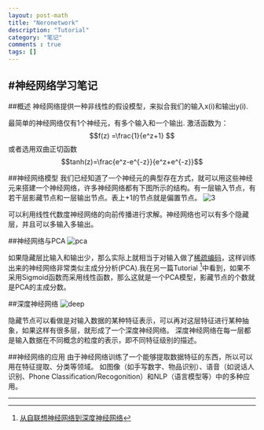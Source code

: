 ```yaml
---
layout: post-math
title: "Neronetwork"
description: "Tutorial"
category: "笔记"
comments : true
tags: []
---
```

#神经网络学习笔记
---

##概述
神经网络提供一种非线性的假设模型，来拟合我们的输入x(i)和输出y(i).

最简单的神经网络仅有1个神经元，有多个输入和一个输出.
激活函数为：
$$f(z) =\frac{1}{e^z+1} $$
或者选用双曲正切函数
$$tanh(z)=\frac{e^z-e^{-z}}{e^z+e^{-z}}$$

##神经网络模型
我们已经知道了一个神经元的典型存在方式，就可以用这些神经元来搭建一个神经网络，许多神经网络都有下图所示的结构。有一层输入节点，有若干层影藏节点和一层输出节点。表上+1的节点就是偏置节点。
![3](http://img.blog.csdn.net/20130612173744656)

可以利用线性代数度神经网络的向前传播进行求解。神经网络也可以有多个隐藏层，并且可以多输入多输出。

##神经网络与PCA
![pca](http://ufldl.stanford.edu/wiki/images/thumb/f/f9/Autoencoder636.png/400px-Autoencoder636.png)

如果隐藏层比输入和输出少，那么实际上就相当于对输入做了[稀疏编码](http://ufldl.stanford.edu/wiki/index.php/自编码算法与稀疏性)，这样训练出来的神经网络非常类似主成分分析(PCA).我在另一篇Tutorial [^1]中看到，如果不采用Sigmoid函数而采用线性函数，那么这就是一个PCA模型，影藏节点的个数就是PCA的主成分数。


##深度神经网络
![deep](http://img.blog.csdn.net/20130612173757031)

隐藏节点可以看做是对输入数据的某种特征表示，可以再对这层特征进行某种抽象，如果这样有很多层，就形成了一个深度神经网络。
深度神经网络在每一层都是输入数据在不同概念的粒度的表示，即不同特征级别的描述。

##神经网络的应用
由于神经网络训练了一个能够提取数据特征的东西，所以可以用在特征提取、分类等领域。
如图像（如手写数字、物品识别）、语音（如说话人识别、Phone Classification/Recogonition）和NLP（语言模型等）中的多种应用。

___
[^1]:[从自联想神经网络到深度神经网络](http://blog.csdn.net/celerychen2009/article/details/9079715)